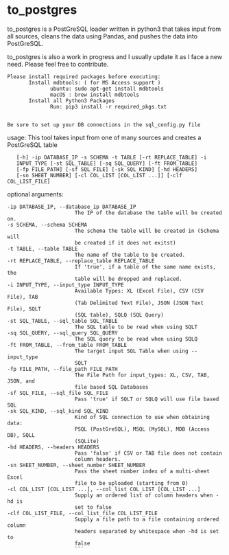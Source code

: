 # to_postgres
to_postgres is a PostGreSQL loader written in python3 that takes input from all sources, cleans the data using Pandas, and pushes the data into PostGreSQL.

to_postgres is also a work in progress and I usually update it as I face a new need. Please feel free to contribute.


```
Please install required packages before executing:
       Install mdbtools: ( for MS Access support )
              ubuntu: sudo apt-get install mdbtools
              macOS : brew install mdbtools
       Install all Python3 Packages
              Run: pip3 install -r required_pkgs.txt
              
       
Be sure to set up your DB connections in the sql_config.py file
```


usage: This tool takes input from one of many sources and creates a PostGreSQL table

       [-h] -ip DATABASE_IP -s SCHEMA -t TABLE [-rt REPLACE_TABLE] -i
       INPUT_TYPE [-st SQL_TABLE] [-sq SQL_QUERY] [-ft FROM_TABLE]
       [-fp FILE_PATH] [-sf SQL_FILE] [-sk SQL_KIND] [-hd HEADERS]
       [-sn SHEET_NUMBER] [-cl COL_LIST [COL_LIST ...]] [-clf COL_LIST_FILE]

optional arguments:
  ```-h, --help            show this help message and exit 
  -ip DATABASE_IP, --database_ip DATABASE_IP
                        The IP of the database the table will be created on.
  -s SCHEMA, --schema SCHEMA
                        The schema the table will be created in (Schema will
                        be created if it does not exitst)
  -t TABLE, --table TABLE
                        The name of the table to be created.
  -rt REPLACE_TABLE, --replace_table REPLACE_TABLE
                        If 'true', if a table of the same name exists, the
                        table will be dropped and replaced.
  -i INPUT_TYPE, --input_type INPUT_TYPE
                        Available Types: XL (Excel File), CSV (CSV File), TAB
                        (Tab Delimited Text File), JSON (JSON Text File), SQLT
                        (SQL table), SQLQ (SQL Query)
  -st SQL_TABLE, --sql_table SQL_TABLE
                        The SQL table to be read when using SQLT
  -sq SQL_QUERY, --sql_query SQL_QUERY
                        The SQL query to be read when using SQLQ
  -ft FROM_TABLE, --from_table FROM_TABLE
                        The target input SQL Table when using --input_type
                        SQLT
  -fp FILE_PATH, --file_path FILE_PATH
                        The File Path for input_types: XL, CSV, TAB, JSON, and
                        file based SQL Databases
  -sf SQL_FILE, --sql_file SQL_FILE
                        Pass 'true' if SQLT or SQLQ will use file based SQL
  -sk SQL_KIND, --sql_kind SQL_KIND
                        Kind of SQL connection to use when obtaining data:
                        PSQL (PostGreSQL), MSQL (MySQL), MDB (Access DB), SQLL
                        (SQLite)
  -hd HEADERS, --headers HEADERS
                        Pass 'false' if CSV or TAB file does not contain
                        column headers.
  -sn SHEET_NUMBER, --sheet_number SHEET_NUMBER
                        Pass the sheet number index of a multi-sheet Excel
                        file to be uploaded (starting from 0)
  -cl COL_LIST [COL_LIST ...], --col_list COL_LIST [COL_LIST ...]
                        Supply an ordered list of column headers when -hd is
                        set to false
  -clf COL_LIST_FILE, --col_list_file COL_LIST_FILE
                        Supply a file path to a file containing ordered column
                        headers separated by whitespace when -hd is set to
                        false
                        ```
